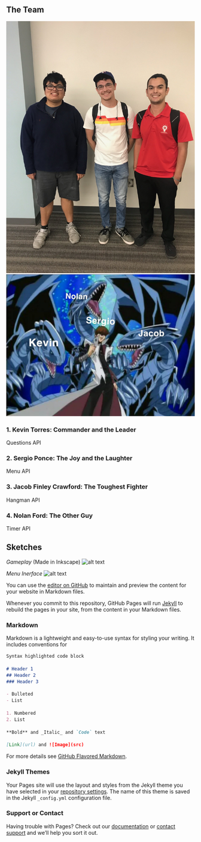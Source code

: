 ## The Team
![alt text](https://raw.githubusercontent.com/SapphireLion/p1.21/master/GroupPhoto.JPG)
![alt text](https://raw.githubusercontent.com/SapphireLion/p1.21/master/GroupPhotoBlueEyes.jpg)

### 1. Kevin Torres: Commander and the Leader
Questions API
### 2. Sergio Ponce: The Joy and the Laughter
Menu API
### 3. Jacob Finley Crawford: The Toughest Fighter
Hangman API
### 4. Nolan Ford: The Other Guy
Timer API
## Sketches


_Gameplay_ (Made in Inkscape)
![alt text](https://raw.githubusercontent.com/SapphireLion/p2.19/gameplaySketch.png)

_Menu Inerface_
![alt text](https://raw.githubusercontent.com/SapphireLion/p2.19/master/menuSketch.png)




You can use the [editor on GitHub](https://github.com/SapphireLion/p1.21/edit/master/index.md) to maintain and preview the content for your website in Markdown files.

Whenever you commit to this repository, GitHub Pages will run [Jekyll](https://jekyllrb.com/) to rebuild the pages in your site, from the content in your Markdown files.

### Markdown

Markdown is a lightweight and easy-to-use syntax for styling your writing. It includes conventions for

```markdown
Syntax highlighted code block

# Header 1
## Header 2
### Header 3

- Bulleted
- List

1. Numbered
2. List

**Bold** and _Italic_ and `Code` text

[Link](url) and ![Image](src)
```

For more details see [GitHub Flavored Markdown](C:/Users/mobiu/Documents/GitHub/Blank/index.html).

### Jekyll Themes

Your Pages site will use the layout and styles from the Jekyll theme you have selected in your [repository settings](https://github.com/SapphireLion/p1.21/settings). The name of this theme is saved in the Jekyll `_config.yml` configuration file.

### Support or Contact

Having trouble with Pages? Check out our [documentation](https://help.github.com/categories/github-pages-basics/) or [contact support](https://github.com/contact) and we’ll help you sort it out.
